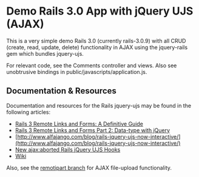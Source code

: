 Demo Rails 3.0 App with jQuery UJS (AJAX)
=========================================

This is a very simple demo Rails 3.0 (currently rails-3.0.9) with all CRUD
(create, read, update, delete) functionality in AJAX using the jquery-rails
gem which bundles jquery-ujs.

For relevant code, see the Comments controller and views. Also see unobtrusive
bindings in public/javascripts/application.js.

Documentation & Resources
-------------------------

Documentation and resources for the Rails jquery-ujs may be found in the
following articles:

* [Rails 3 Remote Links and Forms: A Definitive Guide](http://www.alfajango.com/blog/rails-3-remote-links-and-forms/)
* [Rails 3 Remote Links and Forms Part 2: Data-type with jQuery](http://www.alfajango.com/blog/rails-3-remote-links-and-forms-data-type-with-jquery/)
* [http://www.alfajango.com/blog/rails-jquery-ujs-now-interactive/](http://www.alfajango.com/blog/rails-jquery-ujs-now-interactive/)
* [New ajax:aborted Rails jQuery UJS Hooks](http://www.alfajango.com/blog/new-ajax-aborted-rails-jquery-ujs-callbacks/)
* [Wiki](https://github.com/rails/jquery-ujs/wiki)

Also, see the [remotipart branch](https://github.com/JangoSteve/Rails-jQuery-Demo/tree/remotipart) for AJAX file-upload functionality.
